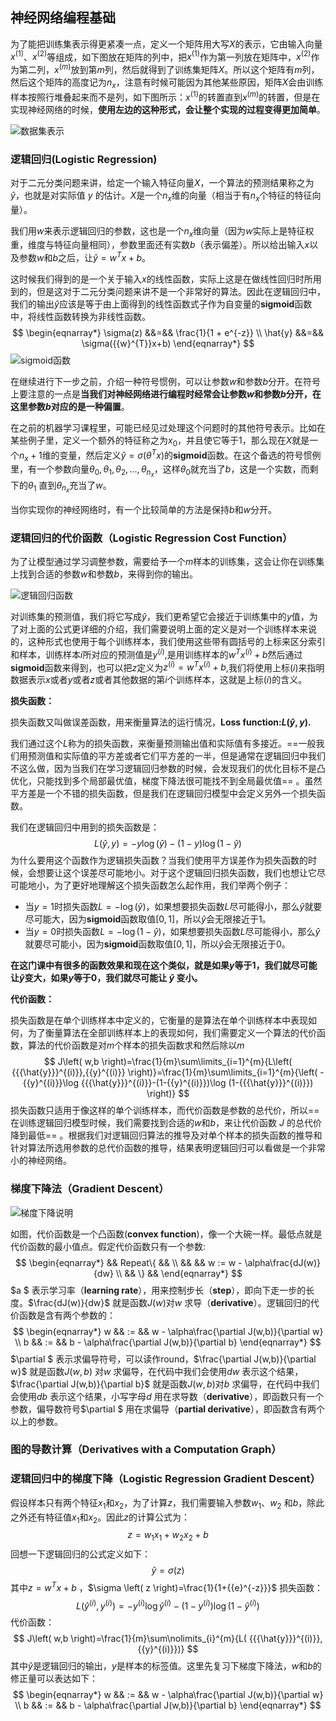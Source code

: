 ## 神经网络编程基础

为了能把训练集表示得更紧凑一点，定义一个矩阵用大写$X$的表示，它由输入向量$x^{(1)}$、$x^{(2)}$等组成，如下图放在矩阵的列中，把$x^{(1)}$作为第一列放在矩阵中，$x^{(2)}$作为第二列，$x^{(m)}$放到第$m$列，然后就得到了训练集矩阵$X$。所以这个矩阵有$m$列，然后这个矩阵的高度记为$n_x$，注意有时候可能因为其他某些原因，矩阵$X$会由训练样本按照行堆叠起来而不是列，如下图所示：$x^{(1)}$的转置直到$x^{(m)}$的转置，但是在实现神经网络的时候，**使用左边的这种形式，会让整个实现的过程变得更加简单**。

![数据集表示](http://www.ai-start.com/dl2017/images/55345ba411053da11ff843bbb3406369.png)

### 逻辑回归(Logistic Regression)

对于二元分类问题来讲，给定一个输入特征向量$X$，一个算法的预测结果称之为$\hat{y}$，也就是对实际值 $y$ 的估计。$X$是一个$n_x$维的向量（相当于有$n_x$个特征的特征向量）。

我们用$w$来表示逻辑回归的参数，这也是一个$n_x$维向量（因为$w$实际上是特征权重，维度与特征向量相同），参数里面还有实数$b$（表示偏差）。所以给出输入$x$以及参数$w$和$b$之后，让$\hat{y}={{w}^{T}}x+b$。

这时候我们得到的是一个关于输入$x$的线性函数，实际上这是在做线性回归时所用到的，但是这对于二元分类问题来讲不是一个非常好的算法。因此在逻辑回归中，我们的输出$\hat{y}$应该是等于由上面得到的线性函数式子作为自变量的**sigmoid**函数中，将线性函数转换为非线性函数。
$$
\begin{eqnarray*}
\sigma(z) &&=&& \frac{1}{1 + e^{-z}}  \\
\hat{y} &&=&& \sigma({{w}^{T}}x+b) 
\end{eqnarray*}
$$
![sigmoid函数](http://www.ai-start.com/dl2017/images/7e304debcca5945a3443d56bcbdd2964.png)

在继续进行下一步之前，介绍一种符号惯例，可以让参数$w$和参数$b$分开。在符号上要注意的一点是**当我们对神经网络进行编程时经常会让参数$w$和参数$b$分开，在这里参数$b$对应的是一种偏置**。

在之前的机器学习课程里，可能已经见过处理这个问题时的其他符号表示。比如在某些例子里，定义一个额外的特征称之为${{x}_{0}}$，并且使它等于1，那么现在$X$就是一个$n_x + 1$维的变量，然后定义$\hat{y}=\sigma \left( {{\theta }^{T}}x \right)$的**sigmoid**函数。在这个备选的符号惯例里，有一个参数向量${{\theta }_{0}},{{\theta }_{1}},{{\theta }_{2}},...,{{\theta }_{{{n}_{x}}}}$，这样${{\theta }_{0}}$就充当了$b$，这是一个实数，而剩下的${{\theta }_{1}}$ 直到${{\theta }_{{{n}_{x}}}}$充当了$w$。

当你实现你的神经网络时，有一个比较简单的方法是保持$b$和$w$分开。

### 逻辑回归的代价函数（Logistic Regression Cost Function）

为了让模型通过学习调整参数，需要给予一个$m$样本的训练集，这会让你在训练集上找到合适的参数$w$和参数$b$，来得到你的输出。

![逻辑回归函数](http://www.ai-start.com/dl2017/images/4c9a27b071ce9162dbbcdad3393061d2.png)

对训练集的预测值，我们将它写成$\hat{y}$，我们更希望它会接近于训练集中的$y$值，为了对上面的公式更详细的介绍，我们需要说明上面的定义是对一个训练样本来说的，这种形式也使用于每个训练样本，我们使用这些带有圆括号的上标来区分索引和样本，训练样本$i$所对应的预测值是${{y}^{(i)}}$,是用训练样本的${{w}^{T}}{{x}^{(i)}}+b$然后通过**sigmoid**函数来得到，也可以把$z$定义为${{z}^{(i)}}={{w}^{T}}{{x}^{(i)}}+b$,我们将使用上标$(i)$来指明数据表示$x$或者$y$或者$z$或者其他数据的第$i$个训练样本，这就是上标$(i)$的含义。

**损失函数：**

损失函数又叫做误差函数，用来衡量算法的运行情况，**Loss function:$L\left( \hat{y},y \right)$.**

我们通过这个$L$称为的损失函数，来衡量预测输出值和实际值有多接近。==一般我们用预测值和实际值的平方差或者它们平方差的一半，但是通常在逻辑回归中我们不这么做，因为当我们在学习逻辑回归参数的时候，会发现我们的优化目标不是凸优化，只能找到多个局部最优值，梯度下降法很可能找不到全局最优值== 。虽然平方差是一个不错的损失函数，但是我们在逻辑回归模型中会定义另外一个损失函数。

我们在逻辑回归中用到的损失函数是：
$$
L\left( \hat{y},y \right)=-y\log(\hat{y})-(1-y)\log (1-\hat{y})
$$
为什么要用这个函数作为逻辑损失函数？当我们使用平方误差作为损失函数的时候，会想要让这个误差尽可能地小。对于这个逻辑回归损失函数，我们也想让它尽可能地小，为了更好地理解这个损失函数怎么起作用，我们举两个例子：

- 当$y=1$时损失函数$L=-\log (\hat{y})$，如果想要损失函数$L$尽可能得小，那么$\hat{y}$就要尽可能大，因为**sigmoid**函数取值$[0,1]$，所以$\hat{y}$会无限接近于1。
- 当$y=0$时损失函数$L=-\log (1-\hat{y})$，如果想要损失函数$L$尽可能得小，那么$\hat{y}$就要尽可能小，因为**sigmoid**函数取值$[0,1]$，所以$\hat{y}$会无限接近于0。

**在这门课中有很多的函数效果和现在这个类似，就是如果$y$等于1，我们就尽可能让$\hat{y}$变大，如果$y$等于0，我们就尽可能让 $\hat{y}$ 变小。**

**代价函数：**

损失函数是在单个训练样本中定义的，它衡量的是算法在单个训练样本中表现如何，为了衡量算法在全部训练样本上的表现如何，我们需要定义一个算法的代价函数，算法的代价函数是对$m$个样本的损失函数求和然后除以$m$
$$
J\left( w,b \right)=\frac{1}{m}\sum\limits_{i=1}^{m}{L\left( {{{\hat{y}}}^{(i)}},{{y}^{(i)}} \right)}=\frac{1}{m}\sum\limits_{i=1}^{m}{\left( -{{y}^{(i)}}\log {{{\hat{y}}}^{(i)}}-(1-{{y}^{(i)}})\log (1-{{{\hat{y}}}^{(i)}}) \right)}
$$
损失函数只适用于像这样的单个训练样本，而代价函数是参数的总代价，所以==在训练逻辑回归模型时候，我们需要找到合适的$w$和$b$，来让代价函数 $J$ 的总代价降到最低== 。根据我们对逻辑回归算法的推导及对单个样本的损失函数的推导和针对算法所选用参数的总代价函数的推导，结果表明逻辑回归可以看做是一个非常小的神经网络。

### 梯度下降法（Gradient Descent）

![梯度下降说明](http://www.ai-start.com/dl2017/images/c5eda5608fd2f4d846559ed8e89ed33c.jpg)

如图，代价函数是一个凸函数(**convex function**)，像一个大碗一样。最低点就是代价函数的最小值点。假定代价函数只有一个参数:
$$
\begin{eqnarray*}
&& Repeat\{ && \\
&& && w := w - \alpha\frac{dJ(w)}{dw} \\
&& \} &&
\end{eqnarray*}
$$
$a $ 表示学习率（**learning rate**），用来控制步长（**step**），即向下走一步的长度。$\frac{dJ(w)}{dw}$  就是函数$J(w)$对$w$ 求导（**derivative**）。逻辑回归的代价函数是含有两个参数的：
$$
\begin{eqnarray*}
w && := && w - \alpha\frac{\partial J(w,b)}{\partial w} \\
b && := && b - \alpha\frac{\partial J(w,b)}{\partial b} 
\end{eqnarray*}
$$
$\partial $ 表示求偏导符号，可以读作round，$\frac{\partial J(w,b)}{\partial w}$  就是函数$J(w,b)$ 对$w$ 求偏导，在代码中我们会使用$dw$ 表示这个结果，$\frac{\partial J(w,b)}{\partial b}$  就是函数$J(w,b)$对$b$ 求偏导，在代码中我们会使用$db$ 表示这个结果，小写字母$d$ 用在求导数（**derivative**），即函数只有一个参数，偏导数符号$\partial $ 用在求偏导（**partial derivative**），即函数含有两个以上的参数。

### 图的导数计算（Derivatives with a Computation Graph）



### 逻辑回归中的梯度下降（Logistic Regression Gradient Descent）

假设样本只有两个特征${{x}_{1}}$和${{x}_{2}}$，为了计算$z$，我们需要输入参数${{w}_{1}}$、${{w}_{2}}$ 和$b$，除此之外还有特征值${{x}_{1}}$和${{x}_{2}}$。因此$z$的计算公式为：
$$
z={{w}_{1}}{{x}_{1}}+{{w}_{2}}{{x}_{2}}+b
$$
回想一下逻辑回归的公式定义如下：
$$
\hat{y}=\sigma (z)
$$
其中$z={{w}^{T}}x+b$ ，$\sigma \left( z \right)=\frac{1}{1+{{e}^{-z}}}$
损失函数：
$$
L( {{{\hat{y}}}^{(i)}},{{y}^{(i)}})=-{{y}^{(i)}}\log {{\hat{y}}^{(i)}}-(1-{{y}^{(i)}})\log (1-{{\hat{y}}^{(i)}})
$$
代价函数：
$$
J\left( w,b \right)=\frac{1}{m}\sum\nolimits_{i}^{m}{L( {{{\hat{y}}}^{(i)}},{{y}^{(i)}})} 
$$
其中$\hat{y}$是逻辑回归的输出，$y$是样本的标签值。这里先复习下梯度下降法，$w$和$b$的修正量可以表达如下：
$$
\begin{eqnarray*}
w && := && w - \alpha\frac{\partial J(w,b)}{\partial w} \\
b && := && b - \alpha\frac{\partial J(w,b)}{\partial b} 
\end{eqnarray*}
$$
